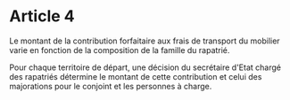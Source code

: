 # Article 4

Le montant de la contribution forfaitaire aux frais de transport du mobilier varie en fonction de la composition de la famille du rapatrié.

Pour chaque territoire de départ, une décision du secrétaire d'Etat chargé des rapatriés détermine le montant de cette contribution et celui des majorations pour le conjoint et les personnes à charge.
